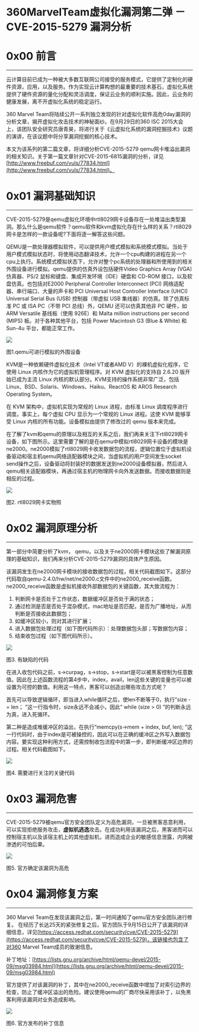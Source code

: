 # 360MarvelTeam虚拟化漏洞第二弹 － CVE-2015-5279 漏洞分析

0x00 前言
=======

* * *

云计算目前已成为一种被大多数互联网公司接受的服务模式，它提供了定制化的硬件资源，应用，以及服务。作为实现云计算构想的最重要的技术基石，虚拟化系统提供了硬件资源的量化分配和灵活调度，保证云业务的顺利实施。因此，云业务的健康发展，离不开虚拟化系统的稳定运行。

360 Marvel Team将陆续公开一系列独立发现的针对虚拟化软件高危0day漏洞的分析文章，揭开虚拟化攻击技术的神秘面纱。在9月29日的360 ISC 2015大会上，该团队安全研究员唐青昊，将进行关于《云虚拟化系统的漏洞挖掘技术》议题的演讲，在该议题中将分享漏洞挖掘的核心技术。

本文为该系列的第二篇文章，将详细分析CVE-2015-5279 qemu网卡堆溢出漏洞的相关知识。关于第一篇文章针对CVE-2015-6815漏洞的分析，详见[http://www.freebuf.com/vuls/77834.html](http://www.freebuf.com/vuls/77834.html)。

0x01 漏洞基础知识
===========

* * *

CVE-2015-5279是qemu虚拟化环境中rtl8029网卡设备存在一处堆溢出类型漏洞。那么什么是qemu软件？qemu软件和kvm虚拟化存在什么样的关系？rtl8029网卡是怎样的一款设备呢?下面将逐一解答这些问题。

QEMU是一款处理器模拟软件，可以提供用户模式模拟和系统模式模拟。当处于用户模式模拟状态时，将使用动态翻译技术，允许一个cpu构建的进程在另一个cpu上执行。系统模式模拟状态下，允许对整个pc系统的处理器和所使用到的相关外围设备进行模拟。qemu提供的仿真外设包括硬件Video Graphics Array (VGA) 仿真器、PS/2 鼠标和键盘、集成开发环境（IDE）硬盘和 CD-ROM 接口，以及软盘仿真。也包括对E2000 Peripheral Controller Interconnect (PCI) 网络适配器、串行端口、大量的声卡和 PCI Universal Host Controller Interface (UHCI) Universal Serial Bus (USB) 控制器（带虚拟 USB 集线器）的仿真。除了仿真标准 PC 或 ISA PC（不带 PCI 总线）外，QEMU 还可以仿真其他非 PC 硬件，如 ARM Versatile 基线板（使用 926E）和 Malta million instructions per second (MIPS) 板。对于各种其他平台，包括 Power Macintosh G3 (Blue & White) 和 Sun-4u 平台，都能正常工作。

![](http://drops.javaweb.org/uploads/images/63f4d9d41a7725b6f05d27b361bcb5bdd2878f84.jpg)

图1.qemu可进行模拟的外围设备

KVM是一种依赖硬件虚拟化技术（Intel VT或者AMD V）的裸机虚拟化程序，它使用 Linux 内核作为它的虚拟机管理程序。对 KVM 虚拟化的支持自 2.6.20 版开始已成为主流 Linux 内核的默认部分。KVM支持的操作系统非常广泛，包括Linux、BSD、Solaris、Windows、Haiku、ReactOS 和 AROS Research Operating System。

在 KVM 架构中，虚拟机实现为常规的 Linux 进程，由标准 Linux 调度程序进行调度。事实上，每个虚拟 CPU 显示为一个常规的 Linux 进程。这使 KVM 能够享受 Linux 内核的所有功能。设备模拟由提供了修改过的 qemu 版本来完成。

在了解了kvm和qemu的原理以及相互的关系之后，我们再来关注下rtl8029网卡设备，如下图所示。这里需要了解的是在qemu中模拟rtl8029网卡设备的模块是ne2000。ne2000模拟了rtl8029网卡收发数据包的流程，逻辑位置位于虚拟机设备驱动和宿主机qemu网络适配器模块之间，当虚拟机的用户空间发生socket send操作之后，设备驱动将封装好的数据发送到ne2000设备模拟器，然后进入qemu相关适配器模块，再通过宿主机的物理网卡向外发送数据。而接收数据则是相反的过程。

![](http://drops.javaweb.org/uploads/images/2a790713e75305be15e1942eea5f1f02da462fd4.jpg)

图2. rtl8029网卡实物照

0x02 漏洞原理分析
===========

* * *

第一部分中简要分析了kvm， qemu，以及关于ne2000网卡模块这些了解漏洞原理的基础知识，我们再来分析CVE-2015-5279漏洞的具体产生原因。

该漏洞发生在ne2000网卡模块的接收数据包的过程，相关代码截图如下。这部分代码取自qemu-2.4.0/hw/net/ne2000.c文件中的ne2000_receive函数。ne2000_receive函数是虚拟机接收外部数据包的关键函数，其大致流程为：

1.  判断网卡是否处于工作状态，数据缓冲区是否处于满的状态；
2.  通过检测是否是否处于混杂模式，mac地址是否匹配，是否为广播地址，从而判断是否接收此数据包；
3.  如缓冲区较小，则对其进行扩展；
4.  进入数据包处理过程（如下图代码所示）：处理数据包头部；写数据包内容；
5.  结束收包过程（如下图代码所示）。

![](http://drops.javaweb.org/uploads/images/aa895a8af1ef490165f110b9d101020190a4ff81.jpg)

图3. 有缺陷的代码

在进入收包代码之前，s->curpag，s->stop，s->start是可以被黑客控制为任意数值。因此在上述函数流程的第4步中，index，avail，len这些关键的变量也可以被设置为可控的数值。利用这一特点，黑客可以创造出哪些攻击方式呢？

首先可以导致逻辑循环，即当进入while循环之后，使len不断等于0，执行”size -= len； ”这一行指令时，size永远不会减小，因此“ while (size > 0) ”的判断永远为真，进入死循环。

第二种是造成堆缓冲区的溢出，在执行“memcpy(s->mem + index, buf, len); ”这一行代码时，由于index是可被操控的，因此可以在正确的缓冲区之外写入数据包内容。要实现这种利用方式，还需控制收包流程中的第一步，即判断缓冲区边界的过程。相关代码截图如下。

![](http://drops.javaweb.org/uploads/images/43b555510400b8a61dd25c2189135668486d5da2.jpg)

图4. 需要进行关注的关键代码

0x03 漏洞危害
=========

* * *

CVE-2015-5279被qemu官方安全团队定义为高危漏洞，一旦被黑客恶意利用，可以实现拒绝服务攻击，**虚拟机逃逸**攻击。在成功利用该漏洞之后，黑客进而可以控制宿主机以及该宿主机上的其他虚拟机，进而造成企业的敏感信息泄露，内网被渗透的可怕后果。

![](http://drops.javaweb.org/uploads/images/9553591054978f24f34af2892d92d34614e53a70.jpg)

图5. 官方确定该漏洞为高危

0x04 漏洞修复方案
===========

* * *

360 Marvel Team在发现该漏洞之后，第一时间通知了qemu官方安全团队进行修复。 在经历了长达25天的紧张修复之后，官方团队于9月15日公开了该漏洞的详细信息，详见[https://access.redhat.com/security/cve/CVE-2015-5279](https://access.redhat.com/security/cve/CVE-2015-5279)，该链接也包含了对360 Marvel Team成员的致谢信息。

补丁地址：[https://lists.gnu.org/archive/html/qemu-devel/2015-09/msg03984.html](https://lists.gnu.org/archive/html/qemu-devel/2015-09/msg03984.html)

官方提供了对该漏洞的补丁，其中在ne2000_receive函数中增加了对索引边界的检查，防止了缓冲区溢出的危险。建议使用qemu的厂商尽快采用该补丁，以免黑客利用该漏洞对业务造成影响。

![](http://drops.javaweb.org/uploads/images/1b3210e388d6ab54d59a5c227772871d2889af89.jpg)

图6. 官方发布的补丁信息